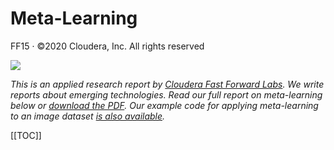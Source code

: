 

# Meta-Learning

FF15 · ©2020 Cloudera, Inc. All rights reserved

![](figures/ff15-cover-splash.png)

_This is an applied research report by <a href="https://www.cloudera.com/products/fast-forward-labs-research.html">Cloudera Fast Forward Labs</a>. We write reports about emerging technologies. Read our full report on meta-learning below or <a href="/FF15-Meta-Learning-Cloudera_Fast_Forward.pdf" target="_blank" id="report-pdf-download">download the PDF</a>. Our example code for applying meta-learning to an image dataset <a href="https://github.com/fastforwardlabs/learning-to-learn" target="_blank">is also available</a>._

[[TOC]]
